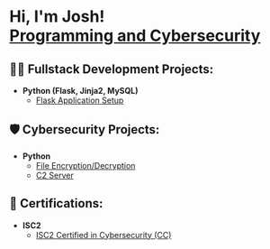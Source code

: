 <h1>Hi, I'm Josh! <br/><a href="https://github.com/joshuavargas">Programming and Cybersecurity</a>

<h2>👨‍💻 Fullstack Development Projects:</h2>

<!--- <b>JavaScript (MongoDB, Express.js, React.js, Node.js)</b>
  - [MERN Application Setup](https://github.com/JoshuaVargas/flask_app_setup)
  
- <b>C# (ASP.Net Core MVC Web Apps, MySQL)</b>
  - [ASP.Net Core Application Setup](https://github.com/JoshuaVargas/flask_app_setup) -->
 
- <b>Python (Flask, Jinja2, MySQL)</b>
  - [Flask Application Setup](https://github.com/JoshuaVargas/flask_app_setup)
 
<h2>🛡 Cybersecurity Projects:</h2>

<!--- <b>Azure</b>
  - [Active Directory Home Lab](https://github.com/JoshuaVargas/)
  - [Azure Sentinel SIEM](https://github.com/JoshuaVargas/)

- <b>Powershell</b>
  - [File Integiry Monitor (FIM)](https://github.com/JoshuaVargas/) -->
 
- <b>Python</b>
  - [File Encryption/Decryption](https://github.com/JoshuaVargas/basic_python_encryption)
  - [C2 Server](https://github.com/JoshuaVargas/basic_python_c2_server)


<h2>📃 Certifications:</h2>

- <b>ISC2</b>
  - [ISC2 Certified in Cybersecurity (CC)](https://www.credly.com/badges/e0b747ca-22db-4531-906f-db462a7d8a7d)


<!--
**joshuavargas/joshuavargas** is a ✨ _special_ ✨ repository because its `README.md` (this file) appears on your GitHub profile.

Here are some ideas to get you started:

- 🔭 I’m currently working on ...
- 🌱 I’m currently learning ...
- 👯 I’m looking to collaborate on ...
- 🤔 I’m looking for help with ...
- 💬 Ask me about ...
- 📫 How to reach me: ...
- 😄 Pronouns: ...
- ⚡ Fun fact: ...
-->
